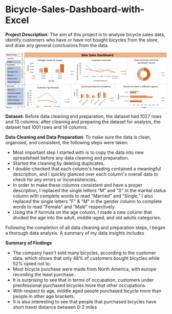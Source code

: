 # Bicycle-Sales-Dashboard-with-Excel

**Project Description**: The aim of this project is to analyse bicycle sales data, identify customers who have or have not bought bicycles from the store, and draw any general conclusions from the data.

![alt text](https://github.com/distinctkemi/Bicycle-Sales-Dashboard-with-Excel/blob/main/Bicycle%20sales%20dashboard%20excel.JPG)

**Dataset:** Before data cleaning and preparation, the dataset had 1027 rows and 13 columns; after cleaning and preparing the dataset for analysis, the dataset had 1001 rows and 14 columns.

**Data Cleaning and Data Preparation**: To make sure the data is clean, organised, and consistent, the following steps were taken:
- Most important step I started with is to copy the data into new spreadsheet before any data cleaning and preparation.
- Started the cleaning by deleting duplicates.
- I double-checked that each column's heading contained a meaningful description, and I quickly glanced over each column's overall data to check for any errors or inconsistencies.
- In order to make these columns consistent and have a proper description, I replaced the single letters "M" and "S" in the marital status column with complete words to read "Married" and "Single." I also replaced the single letters "F" & "M" in the gender column to complete words to read "Female" and "Male" respectively.
- Using the if formula on the age column, I made a new column that divided the age into the adult, middle-aged, and old adults categories.


Following the completion of all data cleaning and preparation steps, I began a thorough data analysis. A summary of my data insights includes

**Summary of Findings**
- The company hasn't sold many bicycles, according to the customer data, which shows that only 48% of customers bought bicycles while 52% opted not to.
- Most bicycle purchase were made from North America, with europe recording the least purchase.
- It is surprising to see that in terms of occupation, customers under preofessional purchased bicycles more that other occupations.
-  With respect to age, middle aged people purchased bicycle more than people in other age brackets.
-  It is also interesting to see that people that purchased bicycles have short travel distance between 0-2 miles
